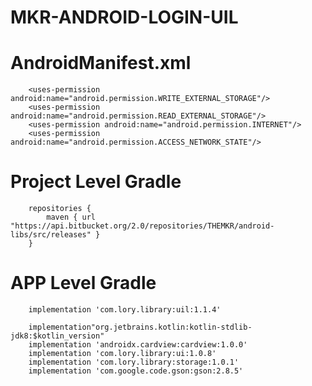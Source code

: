 # MKR-ANDROID-LOGIN-UIL

#   AndroidManifest.xml
        <uses-permission android:name="android.permission.WRITE_EXTERNAL_STORAGE"/>
        <uses-permission android:name="android.permission.READ_EXTERNAL_STORAGE"/>
        <uses-permission android:name="android.permission.INTERNET"/>
        <uses-permission android:name="android.permission.ACCESS_NETWORK_STATE"/>

#	Project Level Gradle
		repositories {
			maven { url "https://api.bitbucket.org/2.0/repositories/THEMKR/android-libs/src/releases" }
		}

#	APP Level Gradle

        implementation 'com.lory.library:uil:1.1.4'

        implementation"org.jetbrains.kotlin:kotlin-stdlib-jdk8:$kotlin_version"
        implementation 'androidx.cardview:cardview:1.0.0'
        implementation 'com.lory.library:ui:1.0.8'
        implementation 'com.lory.library:storage:1.0.1'
        implementation 'com.google.code.gson:gson:2.8.5'
